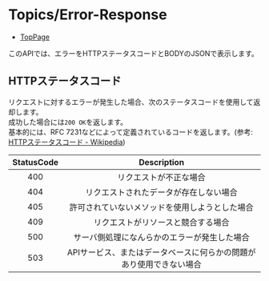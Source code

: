 # Topics/Error-Response

- [TopPage](/api-docs/)

このAPIでは、エラーをHTTPステータスコードとBODYのJSONで表示します。

## HTTPステータスコード

リクエストに対するエラーが発生した場合、次のステータスコードを使用して返却します。  
成功した場合には`200 OK`を返します。  
基本的には、RFC 7231などによって定義されているコードを返します。(参考: [HTTPステータスコード - Wikipedia](https://ja.wikipedia.org/wiki/HTTP%E3%82%B9%E3%83%86%E3%83%BC%E3%82%BF%E3%82%B9%E3%82%B3%E3%83%BC%E3%83%89))

|StatusCode|Description|
|:-:|:-:|
|400|リクエストが不正な場合|
|404|リクエストされたデータが存在しない場合|
|405|許可されていないメソッドを使用しようとした場合|
|409|リクエストがリソースと競合する場合|
|500|サーバ側処理になんらかのエラーが発生した場合|
|503|APIサービス、またはデータベースに何らかの問題があり使用できない場合|
